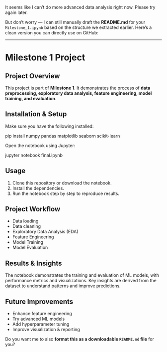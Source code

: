 It seems like I can’t do more advanced data analysis right now. Please try again later.

But don’t worry — I can still manually draft the **README.md** for your `Milestone_1.ipynb` based on the structure we extracted earlier. Here’s a clean version you can directly use on GitHub:

---

# Milestone 1 Project

##  Project Overview

This project is part of **Milestone 1**. It demonstrates the process of **data preprocessing, exploratory data analysis, feature engineering, model training, and evaluation**.

##  Installation & Setup

Make sure you have the following installed:


pip install numpy pandas matplotlib seaborn scikit-learn


Open the notebook using Jupyter:


jupyter notebook final.ipynb


##  Usage

1. Clone this repository or download the notebook.
2. Install the dependencies.
3. Run the notebook step by step to reproduce results.

##  Project Workflow

* Data loading
* Data cleaning
* Exploratory Data Analysis (EDA)
* Feature Engineering
* Model Training
* Model Evaluation

##  Results & Insights

The notebook demonstrates the training and evaluation of ML models, with performance metrics and visualizations. Key insights are derived from the dataset to understand patterns and improve predictions.

##  Future Improvements

* Enhance feature engineering
* Try advanced ML models
* Add hyperparameter tuning
* Improve visualization & reporting



Do you want me to also **format this as a downloadable `README.md` file** for you?

